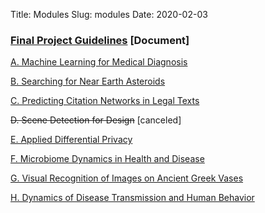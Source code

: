 Title: Modules
Slug: modules
Date: 2020-02-03

<style>
pre {
  background-color: #F5F5F5;
  display: block;
  font-family: monospace;
  font-size: 14px;
  white-space: pre;
  border-color: #999999;
  border-width: 1px;
  border-style: solid;
  border-radius: 6px;
  margin: 1em 0;
  padding: 5px;
  white-space: pre-wrap;
}
.containerMain {
    display: flex;
    width: 100%;
    height: 300px;
}
ol {
    list-style-type: upper-alpha;
}
</style>

### [Final Project Guidelines](https://docs.google.com/document/d/1FYLKatP0WONtUO857fnU1gB7e4Ckx4taL-v48ut3Qmk/edit?usp=sharing) [Document]
[A. Machine Learning for Medical Diagnosis](https://drive.google.com/file/d/17FL1QJJBwOPM58oxDPYBtZ6g0k_R4C5k/view?usp=sharing)

[B. Searching for Near Earth Asteroids](https://drive.google.com/file/d/127XNSqL84TV4A4PbJli7dIfEATQOeuBj/view?usp=sharing)

[C. Predicting Citation Networks in Legal Texts](https://docs.google.com/document/d/1LN8SL12X9RZxitbBKsltUU52MDwJhf3VbnIzCfcAK3k/edit?usp=sharing)

<del>D. Scene Detection for Design</del> [canceled]

[E. Applied Differential Privacy](https://drive.google.com/file/d/1fCNgLdSdIxfGqd61l3gWNLx2W-7QoNHm/view?usp=sharing)

[F. Microbiome Dynamics in Health and Disease](https://drive.google.com/file/d/1Xbue3vN9FNGqggbYstaFi9YQOe2vQVVn/view?usp=sharing)

[G. Visual Recognition of Images on Ancient Greek Vases](https://docs.google.com/document/d/1bgou6OLuGTgBDYLiFDdEnVt9GrJPgJ7-/edit?usp=sharing&ouid=102203948850235608331&rtpof=true&sd=true)

[H. Dynamics of Disease Transmission and Human Behavior](https://docs.google.com/document/d/1xFF2PCN0Vv4XMGZiCQid5ieHxYYSIKR3Yex8c38R2DM/edit?usp=sharing)


